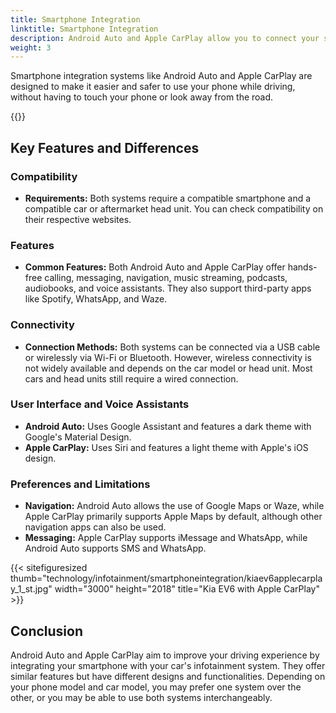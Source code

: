 ```yaml
---
title: Smartphone Integration
linktitle: Smartphone Integration
description: Android Auto and Apple CarPlay allow you to connect your smartphone to your car's infotainment system and access various features on the car's display.
weight: 3
---
```

<!-- markdownlint-disable MD033 -->

Smartphone integration systems like Android Auto and Apple CarPlay are designed to make it easier and safer to use your phone while driving, without having to touch your phone or look away from the road.

{{<evkxdisplayaddarticle />}}

## Key Features and Differences

### Compatibility

- **Requirements:** Both systems require a compatible smartphone and a compatible car or aftermarket head unit. You can check compatibility on their respective websites.

### Features

- **Common Features:** Both Android Auto and Apple CarPlay offer hands-free calling, messaging, navigation, music streaming, podcasts, audiobooks, and voice assistants. They also support third-party apps like Spotify, WhatsApp, and Waze.

### Connectivity

- **Connection Methods:** Both systems can be connected via a USB cable or wirelessly via Wi-Fi or Bluetooth. However, wireless connectivity is not widely available and depends on the car model or head unit. Most cars and head units still require a wired connection.

### User Interface and Voice Assistants

- **Android Auto:** Uses Google Assistant and features a dark theme with Google's Material Design.
- **Apple CarPlay:** Uses Siri and features a light theme with Apple's iOS design.

### Preferences and Limitations

- **Navigation:** Android Auto allows the use of Google Maps or Waze, while Apple CarPlay primarily supports Apple Maps by default, although other navigation apps can also be used.
- **Messaging:** Apple CarPlay supports iMessage and WhatsApp, while Android Auto supports SMS and WhatsApp.

{{< sitefiguresized thumb="technology/infotainment/smartphoneintegration/kiaev6applecarplay_1_st.jpg" width="3000" height="2018" title="Kia EV6 with Apple CarPlay" >}}

## Conclusion

Android Auto and Apple CarPlay aim to improve your driving experience by integrating your smartphone with your car's infotainment system. They offer similar features but have different designs and functionalities. Depending on your phone model and car model, you may prefer one system over the other, or you may be able to use both systems interchangeably.
